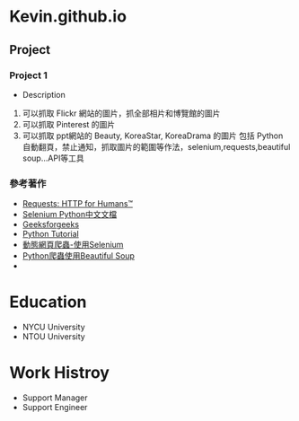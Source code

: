# Kevin.github.io
## Project
### Project 1
- Description
1. 可以抓取 Flickr 網站的圖片，抓全部相片和博覽館的圖片
2. 可以抓取 Pinterest 的圖片
3. 可以抓取 ppt網站的 Beauty, KoreaStar, KoreaDrama 的圖片
包括 Python 自動翻頁，禁止通知，抓取圖片的範圍等作法，selenium,requests,beautiful soup...API等工具

### 參考著作
- [Requests: HTTP for Humans™](https://requests.readthedocs.io/en/latest/)
- [Selenium Python中文文檔](https://selenium-python-zh.readthedocs.io/en/latest/locating-elements.html)
- [Geeksforgeeks](https://www.geeksforgeeks.org/python-programming-language-tutorial/?ref=outindfooter)
- [Python Tutorial](https://www.w3schools.com/python/default.asp)
- [動態網頁爬蟲-使用Selenium](https://hackmd.io/@aaronlife/python-topic-selenium)
- [Python爬蟲使用Beautiful Soup](https://hackmd.io/@aaronlife/python-topic-beautifulsoup#Python%E7%88%AC%E8%9F%B2%E4%BD%BF%E7%94%A8Beautiful-Soup)
- 

# Education
- NYCU University
- NTOU University

# Work Histroy
- Support Manager
- Support Engineer
